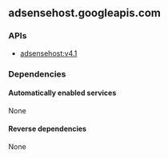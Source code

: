 ## adsensehost.googleapis.com

### APIs

* [ adsensehost:v4.1 ]( https://adsensehost.googleapis.com/$discovery/rest?version=v4.1 )

### Dependencies

#### Automatically enabled services

None

#### Reverse dependencies

None
